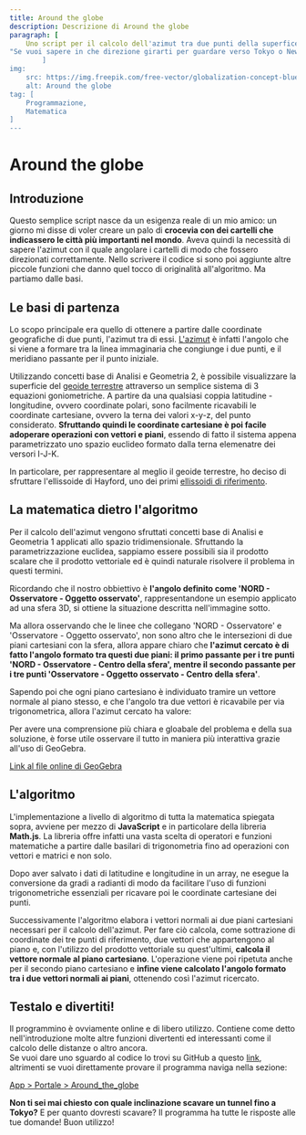 ```yaml
---
title: Around the globe
description: Descrizione di Around the globe
paragraph: [
    Uno script per il calcolo dell'azimut tra due punti della superfice terrestre.,
"Se vuoi sapere in che direzione girarti per guardare verso Tokyo o NewYork o qualunque altra città del mondo, questo è lo strumento che fa per te!"
        ]
img: 
    src: https://img.freepik.com/free-vector/globalization-concept-blue-lines-around-blue-globe_104327-79.jpg?size=626&ext=jpg&ga=GA1.2.1656752755.1627689600
    alt: Around the globe
tag: [
    Programmazione,
    Matematica
]
---
```


# Around the globe

<cMedia type="img" s="https://img.freepik.com/free-vector/globalization-concept-blue-lines-around-blue-globe_104327-79.jpg?size=626&ext=jpg&ga=GA1.2.1656752755.1627689600" a="Around the globe" provider="other"></cMedia>

## Introduzione
 
 Questo semplice script nasce da un esigenza reale di un mio amico: un giorno mi disse di voler creare un palo di **crocevia con dei cartelli che indicassero le città più importanti nel mondo**.
 Aveva quindi la necessità di sapere l'azimut con il quale angolare i cartelli di modo che fossero direzionati correttamente.
 Nello scrivere il codice si sono poi aggiunte altre piccole funzioni che danno quel tocco di originalità all'algoritmo. Ma partiamo dalle basi.


## Le basi di partenza

Lo scopo principale era quello di ottenere a partire dalle coordinate geografiche di due punti, l'azimut tra di essi.
[L'azimut](https://it.wikipedia.org/wiki/Azimut) è infatti l'angolo che si viene a formare tra la linea immaginaria che congiunge i due punti, e il meridiano passante per il punto iniziale.

<cMedia type="img" s="/v1635210809/Articoli/Around%20the%20globe/Azimut.jpg" c="Esempio di azimut tra due persone"></cMedia>

Utilizzando concetti base di Analisi e Geometria 2, è possibile visualizzare la superficie del [geoide terrestre](https://it.wikipedia.org/wiki/Geoide) attraverso un semplice sistema di 3 equazioni goniometriche.
A partire da una qualsiasi coppia latitudine - longitudine, ovvero coordinate polari, sono facilmente ricavabili le coordinate cartesiane, ovvero la terna dei valori x-y-z, del punto considerato.
**Sfruttando quindi le coordinate cartesiane è poi facile adoperare operazioni con vettori e piani**, essendo di fatto il sistema appena parametrizzato uno spazio euclideo formato dalla terna elemenatre dei versori I-J-K.

In particolare, per rappresentare al meglio il geoide terrestre, ho deciso di sfruttare l'ellissoide di Hayford, uno dei primi [ellissoidi di riferimento](https://it.wikipedia.org/wiki/Ellissoide_di_riferimento).

<cMedia type="img" s="/v1635210809/Articoli/Around%20the%20globe/Ellissoide_Matlab.png" c="L'ellissoide di Hayford rappresentato in Matlab"></cMedia>

## La matematica dietro l'algoritmo

Per il calcolo dell'azimut vengono sfruttati concetti base di Analisi e Geometria 1 applicati allo spazio tridimensionale.
Sfruttando la parametrizzazione euclidea, sappiamo essere possibili sia il prodotto scalare che il prodotto vettoriale ed è quindi naturale risolvere il problema in questi termini.


Ricordando che il nostro obbiettivo è **l'angolo definito come 'NORD - Osservatore - Oggetto osservato'**, rappresentandone un esempio applicato ad una sfera 3D, si ottiene la situazione descritta nell'immagine sotto.

<cMedia type="img" s="/v1635210809/Articoli/Around%20the%20globe/Azimut_matlab.png" a=""></cMedia>

Ma allora osservando che le linee che collegano 'NORD - Osservatore' e 'Osservatore - Oggetto osservato', non sono altro che le intersezioni di due piani cartesiani con la sfera, allora appare chiaro che **l'azimut cercato è di fatto l'angolo formato tra questi due piani: il primo passante per i tre punti 'NORD - Osservatore - Centro della sfera', mentre il secondo passante per i tre punti 'Osservatore - Oggetto osservato - Centro della sfera'**.


Sapendo poi che ogni piano cartesiano è individuato tramire un vettore normale al piano stesso, e che l'angolo tra due vettori è ricavabile per via trigonometrica, allora l'azimut cercato ha valore:

<cMedia type="img" s="/v1635210809/Articoli/Around%20the%20globe/Formula_finale_azimut.png" c="Formula finale per il calcolo dell'azimut (p1/p2 = vettori normali ai due piani cartesiani)"></cMedia>

Per avere una comprensione più chiara e gloabale del problema e della sua soluzione, è forse utile osservare il tutto in maniera più interattiva grazie all'uso di GeoGebra.

<cMedia type="frame" s="https://www.geogebra.org/3d/snm5rqfd?embed" a="File di GeoGebra"></cMedia>

[Link al file online di GeoGebra](https://www.geogebra.org/3d/snm5rqfd)


## L'algoritmo

L'implementazione a livello di algoritmo di tutta la matematica spiegata sopra, avviene per mezzo di **JavaScript** e in particolare della libreria **Math.js**.
La libreria offre infatti una vasta scelta di operatori e funzioni matematiche a partire dalle basilari di trigonometria fino ad operazioni con vettori e matrici e non solo.


Dopo aver salvato i dati di latitudine e longitudine in un array, ne esegue la conversione da gradi a radianti di modo da facilitare l'uso di funzioni trigonometriche essenziali per ricavare poi le coordinate cartesiane dei punti.

<cMedia type="img" s="/v1635210809/Articoli/Around%20the%20globe/Algoritmo_coordinate_cartesiane.png" c="L'algoritmo per il cambio di parametrizzazione"></cMedia>

Successivamente l'algoritmo elabora i vettori normali ai due piani cartesiani necessari per il calcolo dell'azimut.
Per fare ciò calcola, come sottrazione di coordinate dei tre punti di riferimento, due vettori che appartengono al piano e, con l'utilizzo del prodotto vettoriale su quest'ultimi, **calcola il vettore normale al piano cartesiano**.
L'operazione viene poi ripetuta anche per il secondo piano cartesiano e **infine viene calcolato l'angolo formato tra i due vettori normali ai piani**, ottenendo così l'azimut ricercato.

<cMedia type="img" s="/v1635210809/Articoli/Around%20the%20globe/Algoritmo_vettore_piano.png" c="Vettore normale al piano - Calcolo dell'angolo tra vettori"></cMedia>

## Testalo e divertiti!

Il programmino è ovviamente online e di libero utilizzo.
Contiene come detto nell'introduzione molte altre funzioni divertenti ed interessanti come il calcolo delle distanze o altro ancora.<br>
Se vuoi dare uno sguardo al codice lo trovi su GitHub a questo <a href="#">link</a>, altrimenti se vuoi direttamente provare il programma naviga nella sezione:

<a href="/portale/around_the_globe" class="button">App > Portale > Around_the_globe</a>

**Non ti sei mai chiesto con quale inclinazione scavare un tunnel fino a Tokyo?** E per quanto dovresti scavare? Il programma ha tutte le risposte alle tue domande! Buon utilizzo!